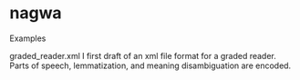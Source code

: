 # nagwa
Examples

graded_reader.xml I first draft of an xml file format for a graded reader. Parts of speech, lemmatization, and meaning disambiguation are encoded.  
